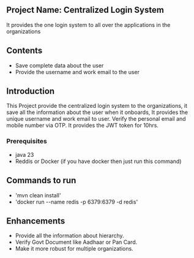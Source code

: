 ## Project Name: Centralized Login System
It provides the one login system to all over the applications in the organizations

## Contents
- Save complete data about the user
- Provide the username and work email to the user

## Introduction
This Project provide the centralized login system to the organizations, it save all the information about the user when 
it onboards, It provides the unique username and work email to user. Verify the personal email and mobile number via OTP.
It provides the JWT token for 10hrs.

### Prerequisites
- java 23 
- Reddis or Docker (if you have docker then just run this command)

## Commands to run
- 'mvn clean install'
- 'docker run --name redis -p 6379:6379 -d redis'

## Enhancements
- Provide all the information about hierarchy.
- Verify Govt Document like Aadhaar or Pan Card.
- Make it more robust for multiple organizations.
